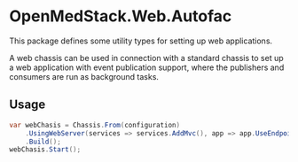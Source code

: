 # OpenMedStack.Web.Autofac

This package defines some utility types for setting up web applications.

A web chassis can be used in connection with a standard chassis to set up a web application with event publication support,
where the publishers and consumers are run as background tasks.

## Usage

```csharp
var webChasis = Chassis.From(configuration)
    .UsingWebServer(services => services.AddMvc(), app => app.UseEndpoints())
    .Build();
webChasis.Start();
```

